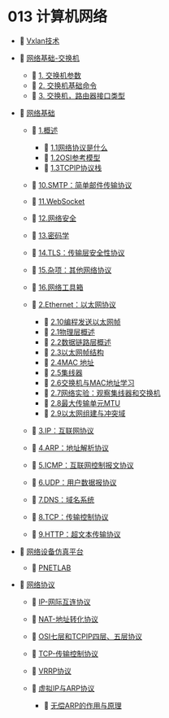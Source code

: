 # 013 计算机网络

- 📄 [Vxlan技术](013%20计算机网络/Vxlan技术.md)
- 📑 [网络基础-交换机](013%20计算机网络/网络基础-交换机.md)

  - 📄 [1. 交换机参数](013%20计算机网络/网络基础-交换机/1.%20交换机参数.md)
  - 📄 [2. 交换机基础命令](013%20计算机网络/网络基础-交换机/2.%20交换机基础命令.md)
  - 📄 [3. 交换机，路由器接口类型](013%20计算机网络/网络基础-交换机/3.%20交换机，路由器接口类型.md)
- 📑 [网络基础](013%20计算机网络/网络基础.md)

  - 📑 [1.概述](013%20计算机网络/网络基础/1.概述.md)

    - 📄 [1.1网络协议是什么](013%20计算机网络/网络基础/1.概述/1.1网络协议是什么.md)
    - 📄 [1.2OSI参考模型](013%20计算机网络/网络基础/1.概述/1.2OSI参考模型.md)
    - 📄 [1.3TCPIP协议栈](013%20计算机网络/网络基础/1.概述/1.3TCPIP协议栈.md)
  - 📄 [10.SMTP：简单邮件传输协议](013%20计算机网络/网络基础/10.SMTP：简单邮件传输协议.md)
  - 📄 [11.WebSocket](013%20计算机网络/网络基础/11.WebSocket.md)
  - 📄 [12.网络安全](013%20计算机网络/网络基础/12.网络安全.md)
  - 📄 [13.密码学](013%20计算机网络/网络基础/13.密码学.md)
  - 📄 [14.TLS：传输层安全性协议](013%20计算机网络/网络基础/14.TLS：传输层安全性协议.md)
  - 📄 [15.杂项：其他网络协议](013%20计算机网络/网络基础/15.杂项：其他网络协议.md)
  - 📄 [16.网络工具箱](013%20计算机网络/网络基础/16.网络工具箱.md)
  - 📑 [2.Ethernet：以太网协议](013%20计算机网络/网络基础/2.Ethernet：以太网协议.md)

    - 📄 [2.10编程发送以太网帧](013%20计算机网络/网络基础/2.Ethernet：以太网协议/2.10编程发送以太网帧.md)
    - 📄 [2.1物理层概述](013%20计算机网络/网络基础/2.Ethernet：以太网协议/2.1物理层概述.md)
    - 📄 [2.2数据链路层概述](013%20计算机网络/网络基础/2.Ethernet：以太网协议/2.2数据链路层概述.md)
    - 📄 [2.3以太网帧结构](013%20计算机网络/网络基础/2.Ethernet：以太网协议/2.3以太网帧结构.md)
    - 📄 [2.4MAC 地址](013%20计算机网络/网络基础/2.Ethernet：以太网协议/2.4MAC%20地址.md)
    - 📄 [2.5集线器](013%20计算机网络/网络基础/2.Ethernet：以太网协议/2.5集线器.md)
    - 📄 [2.6交换机与MAC地址学习](013%20计算机网络/网络基础/2.Ethernet：以太网协议/2.6交换机与MAC地址学习.md)
    - 📄 [2.7网络实验：观察集线器和交换机](013%20计算机网络/网络基础/2.Ethernet：以太网协议/2.7网络实验：观察集线器和交换机.md)
    - 📄 [2.8最大传输单元MTU](013%20计算机网络/网络基础/2.Ethernet：以太网协议/2.8最大传输单元MTU.md)
    - 📄 [2.9以太网组建与冲突域](013%20计算机网络/网络基础/2.Ethernet：以太网协议/2.9以太网组建与冲突域.md)
  - 📄 [3.IP：互联网协议](013%20计算机网络/网络基础/3.IP：互联网协议.md)
  - 📄 [4.ARP：地址解析协议](013%20计算机网络/网络基础/4.ARP：地址解析协议.md)
  - 📄 [5.ICMP：互联网控制报文协议](013%20计算机网络/网络基础/5.ICMP：互联网控制报文协议.md)
  - 📄 [6.UDP：用户数据报协议](013%20计算机网络/网络基础/6.UDP：用户数据报协议.md)
  - 📄 [7.DNS：域名系统](013%20计算机网络/网络基础/7.DNS：域名系统.md)
  - 📄 [8.TCP：传输控制协议](013%20计算机网络/网络基础/8.TCP：传输控制协议.md)
  - 📄 [9.HTTP：超文本传输协议](013%20计算机网络/网络基础/9.HTTP：超文本传输协议.md)
- 📑 [网络设备仿真平台](013%20计算机网络/网络设备仿真平台.md)

  - 📄 [PNETLAB](013%20计算机网络/网络设备仿真平台/PNETLAB.md)
- 📑 [网络协议](013%20计算机网络/网络协议.md)

  - 📄 [IP-网际互连协议](013%20计算机网络/网络协议/IP-网际互连协议.md)
  - 📄 [NAT-地址转化协议](013%20计算机网络/网络协议/NAT-地址转化协议.md)
  - 📄 [OSI七层和TCPIP四层、五层协议](013%20计算机网络/网络协议/OSI七层和TCPIP四层、五层协议.md)
  - 📄 [TCP-传输控制协议](013%20计算机网络/网络协议/TCP-传输控制协议.md)
  - 📄 [VRRP协议](013%20计算机网络/网络协议/VRRP协议.md)
  - 📑 [虚拟IP与ARP协议](013%20计算机网络/网络协议/虚拟IP与ARP协议.md)

    - 📄 [无偿ARP的作用与原理](013%20计算机网络/网络协议/虚拟IP与ARP协议/无偿ARP的作用与原理.md)

‍
